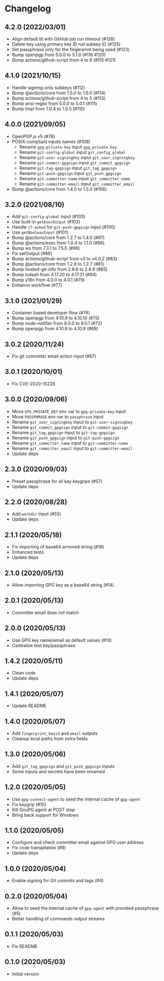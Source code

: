 # Changelog

## 4.2.0 (2022/03/01)

* Align default ttl with GitHub job run timeout (#126)
* Delete key using primary key ID not subkey ID (#125)
* Set passphrase only for the fingerprint being used (#123)
* Bump openpgp from 5.0.0 to 5.1.0 (#116 #120)
* Bump actions/github-script from 4 to 6 (#115 #121)

## 4.1.0 (2021/10/15)

* Handle signing-only subkeys (#112)
* Bump @actions/core from 1.5.0 to 1.6.0 (#114)
* Bump actions/github-script from 4 to 5 (#113)
* Bump ansi-regex from 5.0.0 to 5.0.1 (#111)
* Bump tmpl from 1.0.4 to 1.0.5 (#110)

## 4.0.0 (2021/09/05)

* OpenPGP.js v5 (#78)
* POSIX-compliant inputs names (#109)
  * Rename `gpg-private-key` input `gpg_private_key`
  * Rename `git-config-global` input `git_config_global`
  * Rename `git-user-signingkey` input `git_user_signingkey`
  * Rename `git-commit-gpgsign` input `git_commit_gpgsign`
  * Rename `git-tag-gpgsign` input `git_tag_gpgsign`
  * Rename `git-push-gpgsign` input `git_push_gpgsign`
  * Rename `git-committer-name` input `git_committer_name`
  * Rename `git-committer-email` input `git_committer_email`
* Bump @actions/core from 1.4.0 to 1.5.0 (#106)

## 3.2.0 (2021/08/10)

* Add `git-config-global` input (#103)
* Use built-in `getExecOutput` (#102)
* Handle `if-asked` for `git-push-gpgsign` input (#100)
* Use `getBooleanInput` (#101)
* Bump @actions/core from 1.2.7 to 1.4.0 (#97)
* Bump @actions/exec from 1.0.4 to 1.1.0 (#96)
* Bump ws from 7.3.1 to 7.5.0 (#98)
* Fix setOutput (#86)
* Bump actions/github-script from v3 to v4.0.2 (#83)
* Bump @actions/core from 1.2.6 to 1.2.7 (#81)
* Bump hosted-git-info from 2.8.8 to 2.8.9 (#85)
* Bump lodash from 4.17.20 to 4.17.21 (#84)
* Bump y18n from 4.0.0 to 4.0.1 (#79)
* Enhance workflow (#77)

## 3.1.0 (2021/01/29)

* Container based developer flow (#76)
* Bump openpgp from 4.10.9 to 4.10.10 (#75)
* Bump node-notifier from 8.0.0 to 8.0.1 (#72)
* Bump openpgp from 4.10.8 to 4.10.9 (#69)

## 3.0.2 (2020/11/24)

* Fix git committer email action input (#67)

## 3.0.1 (2020/10/01)

* Fix CVE-2020-15228

## 3.0.0 (2020/09/06)

* Move `GPG_PRIVATE_KEY` env var to `gpg-private-key` input
* Move `PASSPHRASE` env var to `passphrase` input
* Rename `git_user_signingkey` input to `git-user-signingkey`
* Rename `git_commit_gpgsign` input to `git-commit-gpgsign`
* Rename `git_tag_gpgsign` input to `git-tag-gpgsign`
* Rename `git_push_gpgsign` input to `git-push-gpgsign`
* Rename `git_committer_name` input to `git-committer-name`
* Rename `git_committer_email` input to `git-committer-email`
* Update deps

## 2.3.0 (2020/09/03)

* Preset passphrase for all key keygrips (#57)
* Update deps

## 2.2.0 (2020/08/28)

* Add `workdir` input (#55)
* Update deps

## 2.1.1 (2020/05/18)

* Fix importing of base64 armored string (#18)
* Enhanced tests
* Update deps

## 2.1.0 (2020/05/13)

* Allow importing GPG key as a base64 string (#14)

## 2.0.1 (2020/05/13)

* Committer email does not match

## 2.0.0 (2020/05/13)

* Use GPG key name/email as default values (#13)
* Centralize test key/passphrase

## 1.4.2 (2020/05/11)

* Clean code
* Update deps

## 1.4.1 (2020/05/07)

* Update README

## 1.4.0 (2020/05/07)

* Add `fingerprint`, `keyid` and `email` outputs
* Cleanup local paths from extra fields

## 1.3.0 (2020/05/06)

* Add `git_tag_gpgsign` and `git_push_gpgsign` inputs
* Some inputs and secrets have been renamed

## 1.2.0 (2020/05/05)

* Use `gpg-connect-agent` to seed the internal cache of `gpg-agent`
* Fix keygrip (#10)
* Kill GnuPG agent at POST step
* Bring back support for Windows

## 1.1.0 (2020/05/05)

* Configure and check committer email against GPG user address
* Fix code transpilation (#9)
* Update deps

## 1.0.0 (2020/05/04)

* Enable signing for Git commits and tags (#4)

## 0.2.0 (2020/05/04)

* Allow to seed the internal cache of `gpg-agent` with provided passphrase (#5)
* Better handling of commands output streams

## 0.1.1 (2020/05/03)

* Fix README

## 0.1.0 (2020/05/03)

* Initial version
